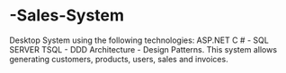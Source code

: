 # -Sales-System
 Desktop System using the following technologies: ASP.NET C # - SQL SERVER TSQL - DDD Architecture - Design Patterns. This system allows generating customers, products, users, sales and invoices.
